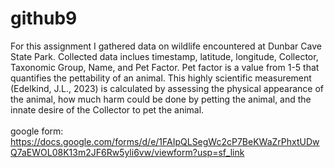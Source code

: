 # github9

For this assignment I gathered data on wildlife encountered at Dunbar Cave State Park. Collected data inclues timestamp, latitude, longitude, Collector, Taxonomic Group, Name, and Pet Factor. Pet factor is a value from 1-5 that quantifies the pettability of an animal. This highly scientific measurement (Edelkind, J.L., 2023) is calculated by assessing the physical appearance of the animal, how much harm could be done by petting the animal, and the innate desire of the Collector to pet the animal. <br> <br>
google form: https://docs.google.com/forms/d/e/1FAIpQLSegWc2cP7BeKWaZrPhxtUDwQ7aEWOL08K13m2JF6Rw5yli6vw/viewform?usp=sf_link

